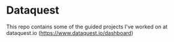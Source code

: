 # Dataquest
This repo contains some of the guided projects I've worked on at dataquest.io (https://www.dataquest.io/dashboard)
